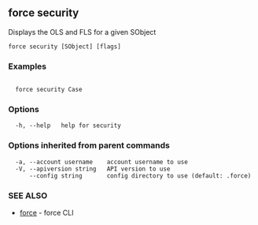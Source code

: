 ## force security

Displays the OLS and FLS for a given SObject

```
force security [SObject] [flags]
```

### Examples

```

  force security Case

```

### Options

```
  -h, --help   help for security
```

### Options inherited from parent commands

```
  -a, --account username    account username to use
  -V, --apiversion string   API version to use
      --config string       config directory to use (default: .force)
```

### SEE ALSO

* [force](force.md)	 - force CLI

